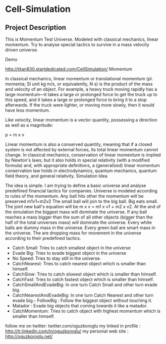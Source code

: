 # Cell-Simulation

## Project Description

This is Momentum Test Universe. Modeled with classical mechanics, linear momentum. Try to analyse special tactics to survive in a mass velocity driven universe.

Demo


http://titan830.startdedicated.com/CellSimulation/
Momentum

In classical mechanics, linear momentum or translational momentum (pl. momenta; SI unit kg m/s, or equivalently, N s) is the product of the mass and velocity of an object. For example, a heavy truck moving rapidly has a large momentum—it takes a large or prolonged force to get the truck up to this speed, and it takes a large or prolonged force to bring it to a stop afterwards. If the truck were lighter, or moving more slowly, then it would have less momentum.

Like velocity, linear momentum is a vector quantity, possessing a direction as well as a magnitude:

p = m x v

Linear momentum is also a conserved quantity, meaning that if a closed system is not affected by external forces, its total linear momentum cannot change. In classical mechanics, conservation of linear momentum is implied by Newton's laws; but it also holds in special relativity (with a modified formula) and, with appropriate definitions, a (generalized) linear momentum conservation law holds in electrodynamics, quantum mechanics, quantum field theory, and general relativity.
Simulation Idea

The idea is simple. I am trying to define a basic universe and analyse predefined financial tactics for companies.
Universe is modeled according to rules of the momentum.
Any ball hits other the momentum will be preserved m1v1=m2v2
The small ball will join to the big ball. Big eats small. The joint new ball's equation will be m x v = m1 x v1 + m2 x v2.
At the and of the simulation the biggest mass will dominate the universe. If any ball reaches a mass bigger than the sum of all other objects (bigger than the half of the total universes mass) will dominate the universe.
Every white balls are dummy mass in the universe.
Every green ball are smart mass in the universe. The are dropping mass for movement in the universe according to their predefined tactics.
- Catch Small: Tries to catch smallest object in the universe
- Evade Big: Tries to evade biggest object in the universe
- No Speed: Tries to stay still in the universe.
- CatchNearest: Tries to catch nearest object which is smaller than himself.
- CatchSlow: Tries to catch slowest object which is smaller than himself.
- CatchFast: Tries to catch fastest object which is smaller than himself.
- CatchSmallAndEvadeBig: In one turn Catch Small and other turn evade big.
- CatchNearestAndEvadeBig: In one turn Catch Nearest and other turn evade big.- FollowBig : Follow the biggest object without touching it.
- Matador : Evade big objects that coming towards it like a matador.
- CatchMomentum: Tries to catch object with highest momentum which is smaller than himself.

follow me on twitter: twitter.com/oguzkoroglu
my linked in profile : http://tr.linkedin.com/in/oguzkoroglu/
my personal web site : http://oguzkoroglu.net/

